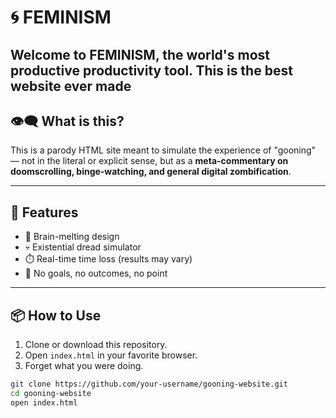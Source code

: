 # 🌀 FEMINISM

Welcome to **FEMINISM**, the world's most productive productivity tool. This is the best website ever made
---

## 👁️‍🗨️ What is this?

This is a parody HTML site meant to simulate the experience of "gooning" — not in the literal or explicit sense, but as a **meta-commentary on doomscrolling, binge-watching, and general digital zombification**.

---

## 🚧 Features

- 🧠 Brain-melting design
- 💀 Existential dread simulator
- ⏱️ Real-time time loss (results may vary)
- 🧍 No goals, no outcomes, no point

---

## 📦 How to Use

1. Clone or download this repository.
2. Open `index.html` in your favorite browser.
3. Forget what you were doing.

```bash
git clone https://github.com/your-username/gooning-website.git
cd gooning-website
open index.html
